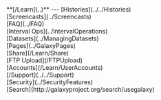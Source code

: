 <div class='linkbox'>
**[/Learn](..)**
---
[Histories](../../Histories)<br />
[Screencasts](../Screencasts)<br />
[FAQ](../FAQ)<br />
[Interval Ops](../IntervalOperations)<br />
[Datasets](../ManagingDatasets)<br />
[Pages](../GalaxyPages)<br />
[Share](/Learn/Share)<br />
[FTP Upload](/FTPUpload)<br />
[Accounts](/Learn/UserAccounts)<br />
[/Support](../../Support)<br />
[Security](../SecurityFeatures)<br />
[Search](http://galaxyproject.org/search/usegalaxy)
</div>
